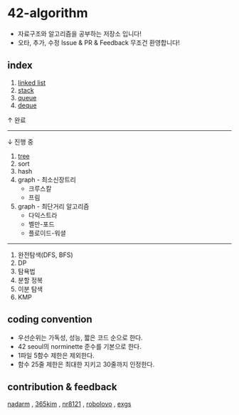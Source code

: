 # 42-algorithm

- 자료구조와 알고리즘을 공부하는 저장소 입니다!
- 오타, 추가, 수정 Issue & PR & Feedback 무조건 환영합니다!

## index
1. [linked list](./linked_list)
1. [stack](./stack)
1. [queue](./queue)
1. [deque](./deque)

↑ 완료

-----------------------
↓ 진행 중
1. [tree](./tree)
1. sort
1. hash
1. graph - 최소신장트리
	- 크루스칼
	- 프림
1. graph - 최단거리 알고리즘
	- 다익스트라
	- 벨만-포드
	- 플로이드-워셜

-----------------------
1. 완전탐색(DFS, BFS)
1. DP
1. 탐욕법
1. 분할 정복
1. 이분 탐색
1. KMP


## coding convention
- 우선순위는 가독성, 성능, 짧은 코드 순으로 한다.
- 42 seoul의 norminette 준수를 기본으로 한다.
- 1파일 5함수 제한은 제외한다.
- 함수 25줄 제한은 최대한 지키고 30줄까지 인정한다.

## contribution & feedback
[nadarm](https://github.com/nadarm)
, [365kim](https://github.com/365kim)
, [nr8121](https://github.com/nr8121)
, [robolovo](https://github.com/robolovo)
, [exgs](https://github.com/exgs)
